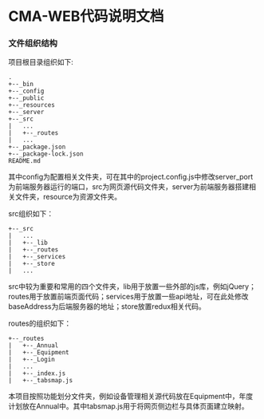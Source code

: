 # CMA-WEB代码说明文档

### 文件组织结构
项目根目录组织如下:
```
.
+--_bin
+--_config
+--_public
+--_resources
+--_server
+--_src
|	...
|	+--_routes
|	...
+--_package.json
+--_package-lock.json
README.md
```
其中config为配置相关文件夹，可在其中的project.config.js中修改server_port为前端服务器运行的端口，src为网页源代码文件夹，server为前端服务器搭建相关文件夹，resource为资源文件夹。

src组织如下：
```
+--_src
|	...
|	+--_lib
|	+--_routes
|	+--_services
|	+--_store
|	...
```
src中较为重要和常用的四个文件夹，lib用于放置一些外部的js库，例如jQuery；routes用于放置前端页面代码；services用于放置一些api地址，可在此处修改baseAddress为后端服务器的地址；store放置redux相关代码。

routes的组织如下：
```
+--_routes
|	+--_Annual
|	+--_Equipment
|	+--_Login
|	...
|	+--_index.js
|	+--_tabsmap.js
```
本项目按照功能划分文件夹，例如设备管理相关源代码放在Equipment中，年度计划放在Annual中。其中tabsmap.js用于将网页侧边栏与具体页面建立映射。